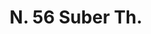 ---
title: "N. 56 Suber Th."
permalink: "/edition/plant056/"
plant-name: "N. 56."
plant-number: "056"
plant-xml: "/assets/xml/plant056.xml"
plant-img1: "/assets/img/plant056_verso.jpg"
plant-img2: "/assets/img/plant056.jpg"
plant-title: "N. 56 Suber Th."
plant-wfo-link: " http://www.worldfloraonline.org/taxon/wfo-0000293451"
plant-kew-link: "https://powo.science.kew.org/taxon/urn:lsid:ipni.org:names:296785-1"
plant-taxon-content: "Quercus Suber L."
layout: single-xml
---